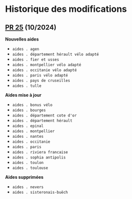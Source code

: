 # Historique des modifications

## [PR 25](https://github.com/betagouv/agir-back/pull/25) (10/2024)

**Nouvelles aides**

- `aides . agen`
- `aides . département hérault vélo adapté`
- `aides . fier et usses`
- `aides . montpellier vélo adapté`
- `aides . occitanie vélo adapté`
- `aides . paris vélo adapté`
- `aides . pays de cruseilles`
- `aides . tulle`

**Aides mise à jour**

- `aides . bonus vélo`
- `aides . bourges`
- `aides . département cote d'or`
- `aides . département hérault`
- `aides . epinal`
- `aides . montpellier`
- `aides . nantes`
- `aides . occitanie`
- `aides . paris`
- `aides . riviera francaise`
- `aides . sophia antipolis`
- `aides . toulon`
- `aides . toulouse`

**Aides supprimées**

- `aides . nevers`
- `aides . sisteronais-buëch`
